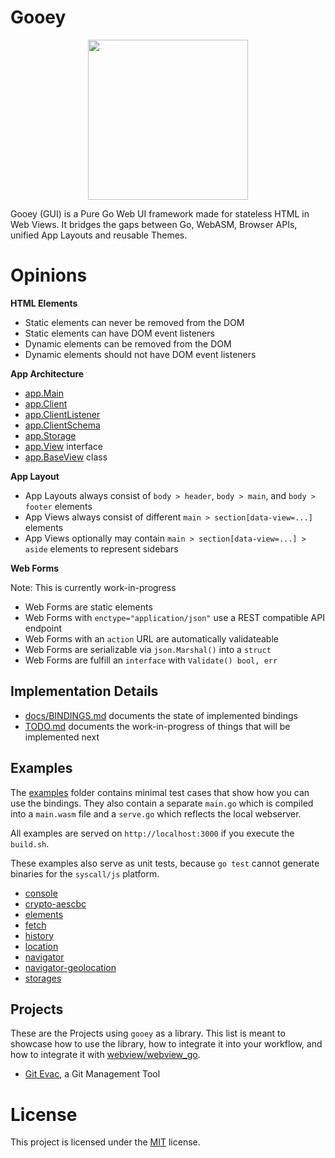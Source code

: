 
# Gooey

<p align="center">
    <img width="256" height="256" src="https://raw.githubusercontent.com/cookiengineer/gooey/master/assets/gooey.jpg">
</p>

Gooey (GUI) is a Pure Go Web UI framework made for stateless HTML in Web Views.
It bridges the gaps between Go, WebASM, Browser APIs, unified App Layouts and reusable Themes.


# Opinions

**HTML Elements**

- Static elements can never be removed from the DOM
- Static elements can have DOM event listeners
- Dynamic elements can be removed from the DOM
- Dynamic elements should not have DOM event listeners

**App Architecture**

- [app.Main](/source/app/Main.go)
- [app.Client](/source/app/Client.go)
- [app.ClientListener](/source/app/ClientListener.go)
- [app.ClientSchema](/source/app/ClientSchema.go)
- [app.Storage](/source/app/Storage.go)
- [app.View](/source/app/View.go) interface
- [app.BaseView](/source/app/BaseView.go) class

**App Layout**

- App Layouts always consist of `body > header`, `body > main`, and `body > footer` elements
- App Views always consist of different `main > section[data-view=...]` elements
- App Views optionally may contain `main > section[data-view=...] > aside` elements to represent sidebars

**Web Forms**

Note: This is currently work-in-progress

- Web Forms are static elements
- Web Forms with `enctype="application/json"` use a REST compatible API endpoint
- Web Forms with an `action` URL are automatically validateable
- Web Forms are serializable via `json.Marshal()` into a `struct`
- Web Forms are fulfill an `interface` with `Validate() bool, err`


## Implementation Details

- [docs/BINDINGS.md](/docs/BINDINGS.md) documents the state of implemented bindings
- [TODO.md](/TODO.md) documents the work-in-progress of things that will be implemented next


## Examples

The [examples](/examples) folder contains minimal test cases that show how you can
use the bindings. They also contain a separate `main.go` which is compiled into a
`main.wasm` file and a `serve.go` which reflects the local webserver.

All examples are served on `http://localhost:3000` if you execute the `build.sh`.

These examples also serve as unit tests, because `go test` cannot generate binaries
for the `syscall/js` platform.

- [console](/examples/console/main.go)
- [crypto-aescbc](/examples/crypto-aescbc/main.go)
- [elements](/examples/elements/main.go)
- [fetch](/examples/fetch/main.go)
- [history](/examples/history/main.go)
- [location](/examples/location/main.go)
- [navigator](/examples/navigator/main.go)
- [navigator-geolocation](/examples/navigator-geolocation/main.go)
- [storages](/examples/storages/main.go)


## Projects

These are the Projects using `gooey` as a library. This list is meant to showcase how to use the
library, how to integrate it into your workflow, and how to integrate it with [webview/webview_go](https://github.com/webview/webview_go).

- [Git Evac](https://github.com/cookiengineer/git-evac), a Git Management Tool


# License

This project is licensed under the [MIT](./LICENSE_MIT.txt) license.

